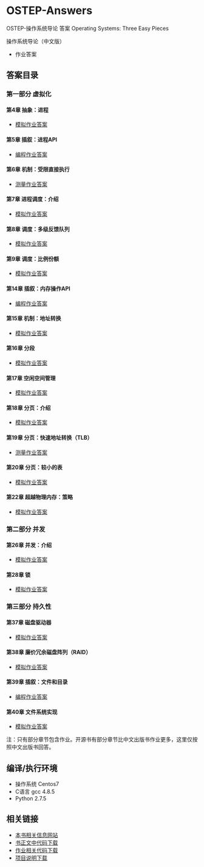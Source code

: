 # OSTEP-Answers
OSTEP-操作系统导论 答案 Operating Systems: Three Easy Pieces

操作系统导论（中文版）
* 作业答案

## 答案目录

### 第一部分 虚拟化
#### 第4章 抽象：进程
* [模拟作业答案](Chapter-4/Chapter-4-Homework-Answers.md)
#### 第5章 插叙：进程API
* [编程作业答案](Chapter-5/Chapter-5-Homework-Answers.md)
#### 第6章 机制：受限直接执行
* [测量作业答案](Chapter-6/Chapter-6-Homework-Answers.md)
#### 第7章 进程调度：介绍
* [模拟作业答案](Chapter-7/Chapter-7-Homework-Answers.md)
#### 第8章 调度：多级反馈队列
* [模拟作业答案](Chapter-8/Chapter-8-Homework-Answers.md)
#### 第9章 调度：比例份额
* [模拟作业答案](Chapter-9/Chapter-9-Homework-Answers.md)
#### 第14章 插叙：内存操作API
* [编程作业答案](Chapter-14/Chapter-14-Homework-Answers.md)
#### 第15章 机制：地址转换
* [模拟作业答案](Chapter-15/Chapter-15-Homework-Answers.md)
#### 第16章 分段
* [模拟作业答案](Chapter-16/Chapter-16-Homework-Answers.md)
#### 第17章 空闲空间管理
* [模拟作业答案](Chapter-17/Chapter-17-Homework-Answers.md)
#### 第18章 分页：介绍
* [模拟作业答案](Chapter-18/Chapter-18-Homework-Answers.md)
#### 第19章 分页：快速地址转换（TLB）
* [测量作业答案](Chapter-19/Chapter-19-Homework-Answers.md)
#### 第20章 分页：较小的表
* [模拟作业答案](Chapter-20/Chapter-20-Homework-Answers.md)
#### 第22章 超越物理内存：策略
* [模拟作业答案](Chapter-22/Chapter-22-Homework-Answers.md)
### 第二部分 并发
#### 第26章 并发：介绍
* [模拟作业答案](Chapter-26/Chapter-26-Homework-Answers.md)
#### 第28章 锁
* [模拟作业答案](Chapter-28/Chapter-28-Homework-Answers.md)
### 第三部分 持久性
#### 第37章 磁盘驱动器
* [模拟作业答案](Chapter-37/Chapter-37-Homework-Answers.md)
#### 第38章 廉价冗余磁盘阵列（RAID）
* [模拟作业答案](Chapter-38/Chapter-38-Homework-Answers.md)
#### 第39章 插叙：文件和目录
* [编程作业答案](Chapter-39/Chapter-39-Homework-Answers.md)
#### 第40章 文件系统实现
* [模拟作业答案](Chapter-40/Chapter-40-Homework-Answers.md)



注：只有部分章节包含作业。开源书有部分章节比中文出版书作业更多，这里仅按照中文出版书回答。

## 编译/执行环境
* 操作系统 Centos7
* C语言 gcc 4.8.5
* Python 2.7.5

## 相关链接
* [本书相关信息网站](http://pages.cs.wisc.edu/~remzi/OSTEP/)  
* [书正文中代码下载](https://github.com/remzi-arpacidusseau/ostep-code)  
* [作业相关代码下载](https://github.com/remzi-arpacidusseau/ostep-homework)  
* [项目说明下载](https://github.com/remzi-arpacidusseau/ostep-projects)  
